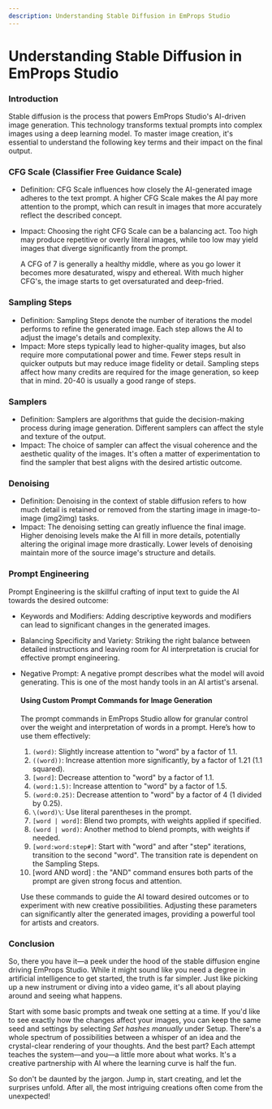 ```yaml
---
description: Understanding Stable Diffusion in EmProps Studio
---
```


# Understanding Stable Diffusion in EmProps Studio

### Introduction <a href="#h_396acd4bd2" id="h_396acd4bd2"></a>

Stable diffusion is the process that powers EmProps Studio's AI-driven image generation. This technology transforms textual prompts into complex images using a deep learning model. To master image creation, it's essential to understand the following key terms and their impact on the final output.

### CFG Scale (Classifier Free Guidance Scale) <a href="#h_7bdf14ec93" id="h_7bdf14ec93"></a>

* Definition: CFG Scale influences how closely the AI-generated image adheres to the text prompt. A higher CFG Scale makes the AI pay more attention to the prompt, which can result in images that more accurately reflect the described concept.
*   Impact: Choosing the right CFG Scale can be a balancing act. Too high may produce repetitive or overly literal images, while too low may yield images that diverge significantly from the prompt.

    A CFG of 7 is generally a healthy middle, where as you go lower it becomes more desaturated, wispy and ethereal. With much higher CFG's, the image starts to get oversaturated and deep-fried.

### Sampling Steps <a href="#h_54a0c4d182" id="h_54a0c4d182"></a>

* Definition: Sampling Steps denote the number of iterations the model performs to refine the generated image. Each step allows the AI to adjust the image's details and complexity.
* Impact: More steps typically lead to higher-quality images, but also require more computational power and time. Fewer steps result in quicker outputs but may reduce image fidelity or detail. Sampling steps affect how many credits are required for the image generation, so keep that in mind. 20-40 is usually a good range of steps.

### Samplers <a href="#h_8db35aed3d" id="h_8db35aed3d"></a>

* Definition: Samplers are algorithms that guide the decision-making process during image generation. Different samplers can affect the style and texture of the output.
* Impact: The choice of sampler can affect the visual coherence and the aesthetic quality of the images. It's often a matter of experimentation to find the sampler that best aligns with the desired artistic outcome.

### Denoising <a href="#h_521d2689a6" id="h_521d2689a6"></a>

* Definition: Denoising in the context of stable diffusion refers to how much detail is retained or removed from the starting image in image-to-image (img2img) tasks.
* Impact: The denoising setting can greatly influence the final image. Higher denoising levels make the AI fill in more details, potentially altering the original image more drastically. Lower levels of denoising maintain more of the source image's structure and details.

### Prompt Engineering <a href="#h_b3646b3c4a" id="h_b3646b3c4a"></a>

Prompt Engineering is the skillful crafting of input text to guide the AI towards the desired outcome:

* Keywords and Modifiers: Adding descriptive keywords and modifiers can lead to significant changes in the generated images.
* Balancing Specificity and Variety: Striking the right balance between detailed instructions and leaving room for AI interpretation is crucial for effective prompt engineering.
*   Negative Prompt: A negative prompt describes what the model will avoid generating. This is one of the most handy tools in an AI artist's arsenal.

    #### Using Custom Prompt Commands for Image Generation <a href="#h_996a605c0b" id="h_996a605c0b"></a>

    The prompt commands in EmProps Studio allow for granular control over the weight and interpretation of words in a prompt. Here’s how to use them effectively:

    1. `(word)`: Slightly increase attention to "word" by a factor of 1.1.
    2. `((word))`: Increase attention more significantly, by a factor of 1.21 (1.1 squared).
    3. `[word]`: Decrease attention to "word" by a factor of 1.1.
    4. `(word:1.5)`: Increase attention to "word" by a factor of 1.5.
    5. `(word:0.25)`: Decrease attention to "word" by a factor of 4 (1 divided by 0.25).
    6. `\(word)\`: Use literal parentheses in the prompt.
    7. `[word | word]`: Blend two prompts, with weights applied if specified.
    8. `(word | word)`: Another method to blend prompts, with weights if needed.
    9. `[word:word:step#]`: Start with "word" and after "step" iterations, transition to the second "word". The transition rate is dependent on the Sampling Steps.
    10. \[word AND word] : the "AND" command ensures both parts of the prompt are given strong focus and attention.&#x20;

    Use these commands to guide the AI toward desired outcomes or to experiment with new creative possibilities. Adjusting these parameters can significantly alter the generated images, providing a powerful tool for artists and creators.

### Conclusion <a href="#h_04f203b4c7" id="h_04f203b4c7"></a>

So, there you have it—a peek under the hood of the stable diffusion engine driving EmProps Studio. While it might sound like you need a degree in artificial intelligence to get started, the truth is far simpler. Just like picking up a new instrument or diving into a video game, it's all about playing around and seeing what happens.

Start with some basic prompts and tweak one setting at a time. If you'd like to see exactly how the changes affect your images, you can keep the same seed and settings by selecting _Set hashes manually_ under Setup. There's a whole spectrum of possibilities between a whisper of an idea and the crystal-clear rendering of your thoughts. And the best part? Each attempt teaches the system—and you—a little more about what works. It's a creative partnership with AI where the learning curve is half the fun.

So don't be daunted by the jargon. Jump in, start creating, and let the surprises unfold. After all, the most intriguing creations often come from the unexpected!
